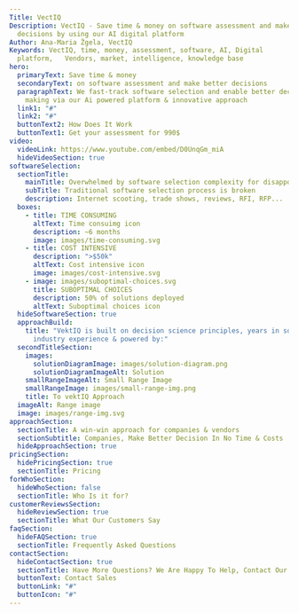 ```yaml
---
Title: VectIQ
Description: VectIQ - Save time & money on software assessment and make better
  decisions by using our AI digital platform
Author: Ana-Maria Žgela, VectIQ
Keywords: VectIQ, time, money, assessment, software, AI, Digital
  platform,   Vendors, market, intelligence, knowledge base
hero:
  primaryText: Save time & money
  secondaryText: on software assessment and make better decisions
  paragraphText: We fast-track software selection and enable better decision
    making via our Ai powered platform & innovative approach
  link1: "#"
  link2: "#"
  buttonText2: How Does It Work
  buttonText1: Get your assessment for 990$
video:
  videoLink: https://www.youtube.com/embed/D0UnqGm_miA
  hideVideoSection: true
softwareSelection:
  sectionTitle:
    mainTitle: Overwhelmed by software selection complexity for disappointing outcomes?!
    subTitle: Traditional software selection process is broken
    description: Internet scooting, trade shows, reviews, RFI, RFP...
  boxes:
    - title: TIME CONSUMING
      altText: Time consuimg icon
      description: ~6 months
      image: images/time-consuming.svg
    - title: COST INTENSIVE
      description: ">$50k"
      altText: Cost intensive icon
      image: images/cost-intensive.svg
    - image: images/suboptimal-choices.svg
      title: SUBOPTIMAL CHOICES
      description: 50% of solutions deployed
      altText: Suboptimal choices icon
  hideSoftwareSection: true
  approachBuild:
    title: "VektIQ is built on decision science principles, years in software
      industry experience & powered by:"
  secondTitleSection:
    images:
      solutionDiagramImage: images/solution-diagram.png
      solutionDiagramImageAlt: Solution
    smallRangeImageAlt: Small Range Image
    smallRangeImage: images/small-range-img.png
    title: To vektIQ Approach
  imageAlt: Range image
  image: images/range-img.svg
approachSection:
  sectionTitle: A win-win approach for companies & vendors
  sectionSubtitle: Companies, Make Better Decision In No Time & Costs
  hideApproachSection: true
pricingSection:
  hidePricingSection: true
  sectionTitle: Pricing
forWhoSection:
  hideWhoSection: false
  sectionTitle: Who Is it for?
customerReviewsSection:
  hideReviewSection: true
  sectionTitle: What Our Customers Say
faqSection:
  hideFAQSection: true
  sectionTitle: Frequently Asked Questions
contactSection:
  hideContactSection: true
  sectionTitle: Have More Questions? We Are Happy To Help, Contact Our Team Now.
  buttonText: Contact Sales
  buttonLink: "#"
  buttonIcon: "#"
---
```

